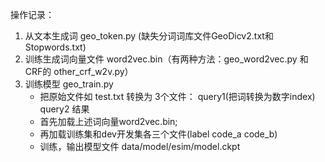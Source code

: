 操作记录：
1. 从文本生成词 geo_token.py  (缺失分词词库文件GeoDicv2.txt和Stopwords.txt)
2. 训练生成词向量文件 word2vec.bin（有两种方法：geo_word2vec.py 和 CRF的 other_crf_w2v.py）
3. 训练模型 geo_train.py 
   - 把原始文件如 test.txt 转换为 3个文件： query1(把词转换为数字index)  query2 结果
   - 首先加载上述词向量word2vec.bin;
   - 再加载训练集和dev开发集各三个文件(label code_a code_b)
   - 训练，输出模型文件 data/model/esim/model.ckpt

